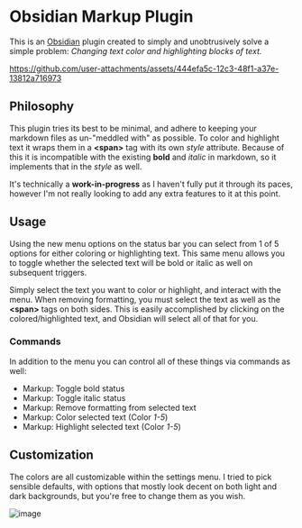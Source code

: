 # Obsidian Markup Plugin
This is an [Obsidian](https://obsidian.md/) plugin created to simply and unobtrusively solve a simple problem: *Changing text color and highlighting blocks of text.*

https://github.com/user-attachments/assets/444efa5c-12c3-48f1-a37e-13812a716973

## Philosophy
This plugin tries its best to be minimal, and adhere to keeping your markdown files as un-"meddled with" as possible. To color and highlight text it wraps them in a **\<span\>** tag with its own *style* attribute. Because of this it is incompatible with the existing **bold** and *italic* in markdown, so it implements that in the *style* as well.

It's technically a **work-in-progress** as I haven't fully put it through its paces, however I'm not really looking to add any extra features to it at this point.
## Usage
Using the new menu options on the status bar you can select from 1 of 5 options for either coloring or highlighting text. This same menu allows you to toggle whether the selected text will be bold or italic as well on subsequent triggers.

Simply select the text you want to color or highlight, and interact with the menu. When removing formatting, you must select the text as well as the **\<span\>** tags on both sides. This is easily accomplished by clicking on the colored/highlighted text, and Obsidian will select all of that for you.
### Commands
In addition to the menu you can control all of these things via commands as well:
- Markup: Toggle bold status
- Markup: Toggle italic status
- Markup: Remove formatting from selected text
- Markup: Color selected text (Color *1-5*)
- Markup: Highlight selected text (Color *1-5*)
## Customization
The colors are all customizable within the settings menu. I tried to pick sensible defaults, with options that mostly look decent on both light and dark backgrounds, but you're free to change them as you wish.

![image](https://github.com/user-attachments/assets/c8c440c1-49a6-434c-a4d3-1fd02af4dae4)


